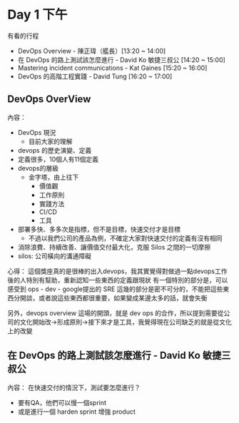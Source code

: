

# Day 1 下午
有看的行程
- DevOps Overview - 陳正瑋（艦長）[13:20 ~ 14:00]
- 在 DevOps 的路上測試該怎麼進行 - David Ko 敏捷三叔公 [14:20 ~ 15:00]
- Mastering incident communications - Kat Gaines [15:20 ~ 16:00]
- DevOps 的高階工程實踐 - David Tung [16:20 ~ 17:00]



## DevOps OverView
內容：
- DevOps 現況
    - 目前大家的理解
- devops 的歷史演變、定義
- 定義很多，10個人有11個定義
- devops的層級
    - 金字塔，由上往下
        - 價值觀
        - 工作原則
        - 實踐方法
        - CI/CD
        - 工具
- 部署多快、多多次是指標，但不是目標，快速交付才是目標
    - 不過以我們公司的產品為例，不確定大家對快速交付的定義有沒有相同
- 消除浪費、持續改善、讓價值交付最大化，克服 Silos 之間的一切摩擦
- silos: 公司橫向的溝通障礙

心得：
這個獎座真的是很棒的出入devops，我其實覺得對做過一點devops工作後的人特別有幫助，重新認知一些東西的定義跟現狀
有一個特別的部分是，可以感受到 ops - dev - google提出的 SRE 這幾的部分是密不可分的，不能把這些東西分開談，或者說這些東西都很重要，如果變成某邊太多的話，就會失衡

另外，devops overview 這場的開頭，就是 dev ops 的合作，所以提到需要從公司的文化開始改->形成原則->接下來才是工具，我覺得現在公司缺乏的就是從文化上的改變



## 在 DevOps 的路上測試該怎麼進行 - David Ko 敏捷三叔公
內容：
在快速交付的情況下，測試要怎麼進行？
- 要有QA，他們可以慢一個sprint
- 或是進行一個 harden sprint 增強 product